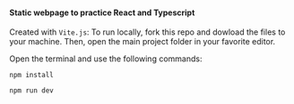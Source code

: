 #### Static webpage to practice React and Typescript

Created with `Vite.js`: To run locally, fork this repo and dowload the files to your machine. Then, open the main project folder in your favorite editor. 

Open the terminal and use the following commands:

`npm install`

`npm run dev`
